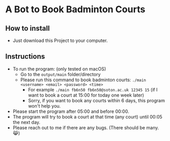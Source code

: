 # A Bot to Book Badminton Courts

## How to install

- Just download this Project to your computer.

## Instructions
- To run the program: (only tested on macOS)
  - Go to the `output/main` folder/directory
  - Please run this command to book badminton courts: `./main <username> <email> <password> <time>`
    - For example `./main fb6n50 fb6n50@soton.ac.uk 12345 15` (if I want to book a court at 15:00 for today one week later)
    - Sorry, if you want to book any courts within 6 days, this program won't help you.
- Please start the program after 05:00 and before 00:00. 
- The program will try to book a court at that time (any court) until 00:05 the next day.
- Please reach out to me if there are any bugs. (There should be many. 😹)